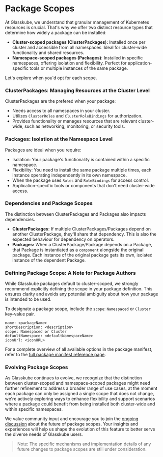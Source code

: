 # Package Scopes

At Glasskube, we understand that granular management of Kubernetes resources is crucial. That's why we offer two distinct resource types that determine how widely a package can be installed:

- **Cluster-scoped packages (ClusterPackages):** Installed once per cluster and accessible from all namespaces. Ideal for cluster-wide functionality and shared resources.
- **Namespace-scoped packages (Packages):** Installed in specific namespaces, offering isolation and flexibility. Perfect for application-specific tools or multiple instances of the same package.

Let's explore when you'd opt for each scope.

### ClusterPackages: Managing Resources at the Cluster Level

ClusterPackages are the prefered when your package:

- Needs access to all namespaces in your cluster.
- Utilizes `ClusterRoles` and `ClusterRoleBindings` for authorization.
- Provides functionality or manages resources that are relevant cluster-wide, such as networking, monitoring, or security tools.

### Packages: Isolation at the Namespace Level

Packages are ideal when you require:

- Isolation: Your package's functionality is contained within a specific namespace.
- Flexibility: You need to install the same package multiple times, each instance operating independently in its own namespace.
- When the package uses `Roles` and `RoleBindings` for access control.
- Application-specific tools or components that don't need cluster-wide access.

### Dependencies and Package Scopes

The distinction between ClusterPackages and Packages also impacts dependencies.

- **ClusterPackages:** If multiple ClusterPackages/Packages depend on another ClusterPackage, they'll share that dependency. This is also the expected behaviour for dependency on operators.
- **Packages:** When a ClusterPackage/Package depends on a Package, that Package is instantiated as a `component` alongside the original package. Each instance of the original package gets its own, isolated instance of the dependent Package.

### Defining Package Scope: A Note for Package Authors

While Glasskube packages default to cluster-scoped, we strongly recommend explicitly defining the scope in your package definition. This ensures clarity and avoids any potential ambiguity about how your package is intended to be used.

To designate a package scope, include the `scope`: `Namespaced` or `Cluster` key-value pair.

```
name: <packageName>
shortDescription: <description>
scope: Namespaced or Cluster
defaultNamespace: <defaultNamespaceName>
iconUrl: <iconURL>
```

For a complete overview of all available options in the package manifest, refer to the [full package manifest reference page](https://glasskube.dev/docs/reference/package-manifest/).

### Evolving Package Scopes

As Glasskube continues to evolve, we recognize that the distinction between cluster-scoped and namespace-scoped packages might need further refinement to address a broader range of use cases, at the moment each package can only be assigned a single scope that does not change, we're actively exploring ways to enhance flexibility and support scenarios where a package could benefit from being installed both cluster-wide and within specific namespaces.

We value community input and encourage you to join the [ongoing discussion](https://github.com/glasskube/glasskube/discussions/1220) about the future of package scopes. Your insights and experiences will help us shape the evolution of this feature to better serve the diverse needs of Glasskube users.

> Note: The specific mechanisms and implementation details of any future changes to package scopes are still under consideration.
